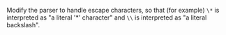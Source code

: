 Modify the parser to handle escape characters,
so that (for example) `\*` is interpreted as "a literal '*' character"
and `\\` is interpreted as "a literal backslash".
